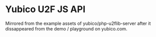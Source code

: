 # Yubico U2F JS API
Mirrored from the example assets of yubico/php-u2flib-server after it dissappeared from the demo / playground on yubico.com.
